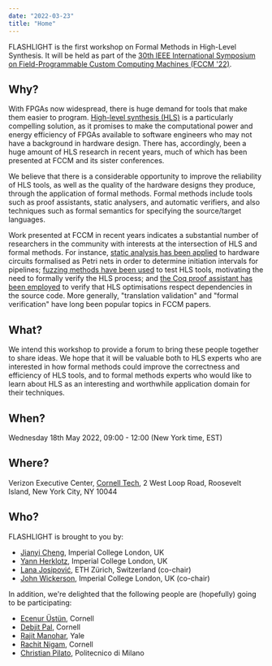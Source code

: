 ```yaml
---
date: "2022-03-23"
title: "Home"
---
```


FLASHLIGHT is the first workshop on Formal Methods in High-Level Synthesis. It will be held as part of the [30th IEEE International Symposium on Field-Programmable Custom Computing Machines (FCCM '22)](https://www.fccm.org).

## Why?

With FPGAs now widespread, there is huge demand for tools that make them easier to program.
[High-level synthesis (HLS)](https://en.wikipedia.org/wiki/High-level_synthesis) is a particularly compelling solution, as it promises to make the computational power and energy efficiency of FPGAs available to software engineers who may not have a background in hardware design. 
There has, accordingly, been a huge amount of HLS research in recent years, much of which has been presented at FCCM and its sister conferences.

We believe that there is a considerable opportunity to improve the reliability of HLS tools, as well as the quality of the hardware designs they produce, through the application of formal methods.
Formal methods include tools such as proof assistants, static analysers, and automatic verifiers, and also techniques such as formal semantics for specifying the source/target languages.

Work presented at FCCM in recent years indicates a substantial number of researchers in the community with interests at the intersection of HLS and formal methods. 
For instance, 
[static analysis has been applied](https://ieeexplore.ieee.org/document/9444048) to hardware circuits formalised as Petri nets in order to determine initiation intervals for pipelines; 
[fuzzing methods have been used](https://ieeexplore.ieee.org/document/9444067) to test HLS tools, motivating the need to formally verify the HLS process; and 
[the Coq proof assistant has been employed](https://ieeexplore.ieee.org/document/8735537) to verify that HLS optimisations respect dependencies in the source code. 
More generally, "translation validation" and "formal verification" have long been popular topics in FCCM papers.

## What?

We intend this workshop to provide a forum to bring these people together to share ideas. 
We hope that it will be valuable both to HLS experts who are interested in how formal methods could improve the correctness and efficiency of HLS tools, and to formal methods experts who would like to learn about HLS as an interesting and worthwhile application domain for their techniques.

## When?

Wednesday 18th May 2022, 09:00 - 12:00 (New York time, EST)

## Where?

Verizon Executive Center, [Cornell Tech](https://goo.gl/maps/jorEvBja4oZnWhMR8), 2 West Loop Road, Roosevelt Island, New York City, NY 10044

## Who?

FLASHLIGHT is brought to you by:

- [Jianyi Cheng](https://jianyicheng.github.io/), Imperial College London, UK
- [Yann Herklotz](https://yannherklotz.com/), Imperial College London, UK
- [Lana Josipović](https://sites.google.com/view/lanajosipovic), ETH Zürich, Switzerland (co-chair)
- [John Wickerson](https://johnwickerson.github.io/), Imperial College London, UK (co-chair)

In addition, we're delighted that the following people are (hopefully) going to be participating:

- [Ecenur Üstün](http://people.ece.cornell.edu/eu49/), Cornell
- [Debjit Pal](https://paldebjit.github.io/), Cornell
- [Rajit Manohar](https://csl.yale.edu/~rajit/), Yale
- [Rachit Nigam](https://rachitnigam.com/), Cornell
- [Christian Pilato](https://pilato.faculty.polimi.it/), Politecnico di Milano

